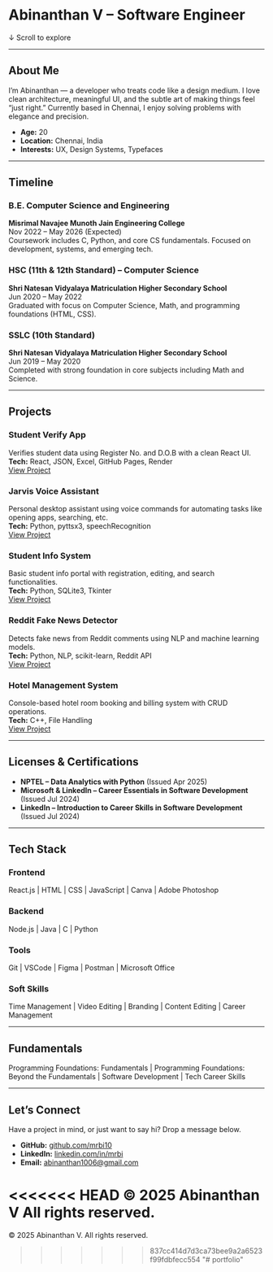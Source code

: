# Abinanthan V – Software Engineer

↓ Scroll to explore

---

## About Me
I’m Abinanthan — a developer who treats code like a design medium. I love clean architecture, meaningful UI, and the subtle art of making things feel “just right.” Currently based in Chennai, I enjoy solving problems with elegance and precision.

- **Age:** 20  
- **Location:** Chennai, India  
- **Interests:** UX, Design Systems, Typefaces  

---

## Timeline

### B.E. Computer Science and Engineering
**Misrimal Navajee Munoth Jain Engineering College**  
Nov 2022 – May 2026 (Expected)  
Coursework includes C, Python, and core CS fundamentals. Focused on development, systems, and emerging tech.

### HSC (11th & 12th Standard) – Computer Science
**Shri Natesan Vidyalaya Matriculation Higher Secondary School**  
Jun 2020 – May 2022  
Graduated with focus on Computer Science, Math, and programming foundations (HTML, CSS).

### SSLC (10th Standard)
**Shri Natesan Vidyalaya Matriculation Higher Secondary School**  
Jun 2019 – May 2020  
Completed with strong foundation in core subjects including Math and Science.

---

## Projects

### Student Verify App
Verifies student data using Register No. and D.O.B with a clean React UI.  
**Tech:** React, JSON, Excel, GitHub Pages, Render  
[View Project](#)

### Jarvis Voice Assistant
Personal desktop assistant using voice commands for automating tasks like opening apps, searching, etc.  
**Tech:** Python, pyttsx3, speechRecognition  
[View Project](#)

### Student Info System
Basic student info portal with registration, editing, and search functionalities.  
**Tech:** Python, SQLite3, Tkinter  
[View Project](#)

### Reddit Fake News Detector
Detects fake news from Reddit comments using NLP and machine learning models.  
**Tech:** Python, NLP, scikit-learn, Reddit API  
[View Project](#)

### Hotel Management System
Console-based hotel room booking and billing system with CRUD operations.  
**Tech:** C++, File Handling  
[View Project](#)

---

## Licenses & Certifications

- **NPTEL – Data Analytics with Python** (Issued Apr 2025)  
- **Microsoft & LinkedIn – Career Essentials in Software Development** (Issued Jul 2024)  
- **LinkedIn – Introduction to Career Skills in Software Development** (Issued Jul 2024)

---

## Tech Stack

### Frontend
React.js | HTML | CSS | JavaScript | Canva | Adobe Photoshop  

### Backend
Node.js | Java | C | Python  

### Tools
Git | VSCode | Figma | Postman | Microsoft Office  

### Soft Skills
Time Management | Video Editing | Branding | Content Editing | Career Management  

---

## Fundamentals
Programming Foundations: Fundamentals | Programming Foundations: Beyond the Fundamentals | Software Development | Tech Career Skills  

---

## Let’s Connect
Have a project in mind, or just want to say hi? Drop a message below.

- **GitHub:** [github.com/mrbi10](https://github.com/mrbi10)  
- **LinkedIn:** [linkedin.com/in/mrbi](linkedin.com/in/mrbi)  
- **Email:** [abinanthan1006@gmail.com](mailto:abinanthan1006@gmail.com)

<<<<<<< HEAD
© 2025 Abinanthan V All rights reserved.
=======
© 2025 Abinanthan V. All rights reserved.
>>>>>>> 837cc414d7d3ca73bee9a2a6523f99fdbfecc554
"# portfolio" 
